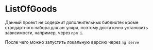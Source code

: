 # ListOfGoods

Данный проект не содержит дополнительных библиотек кроме стандартного набора для ангуляра, поэтому достаточно установить зависимости,
например, через `npm i`.

После чего можно запустить локальную версию через `ng serve`
